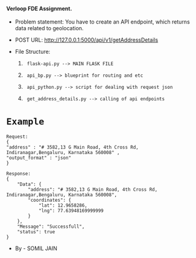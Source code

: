 #### Verloop FDE Assignment.

- Problem statement: You have to create an API endpoint, which returns data related to
geolocation. 

- 	POST URL:		http://127.0.0.1:5000/api/v1/getAddressDetails

- File Structure:
	1. 		flask-api.py --> MAIN FLASK FILE
	2. 		api_bp.py --> blueprint for routing and etc
	3. 		api_python.py --> script for dealing with request json 
	4.		get_address_details.py --> calling of api endpoints


# `Example`
```
Request:
{
"address" : "# 3582,13 G Main Road, 4th Cross Rd, Indiranagar,Bengaluru, Karnataka 560008" ,
"output_format" : "json"
}

Response:
{
    "Data": {
        "address": "# 3582,13 G Main Road, 4th Cross Rd, Indiranagar,Bengaluru, Karnataka 560008",
        "coordinates": {
            "lat": 12.9658286,
            "lng": 77.63948169999999
        }
    },
    "Message": "Successfull",
    "status": true
}
```
- By - SOMIL JAIN

